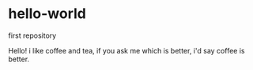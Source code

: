 # hello-world
first repository

Hello! i like coffee and tea, if you ask me which is better,
i'd say coffee is better.
